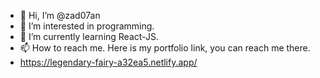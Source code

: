 - 👋 Hi, I’m @zad07an
- 👀 I’m interested in programming.
- 🌱 I’m currently learning React-JS.
- 📫 How to reach me. Here is my portfolio link, you can reach me there.
- https://legendary-fairy-a32ea5.netlify.app/

<!---
zad07an/zad07an is a ✨ special ✨ repository because its `README.md` (this file) appears on your GitHub profile.
You can click the Preview link to take a look at your changes.
--->
